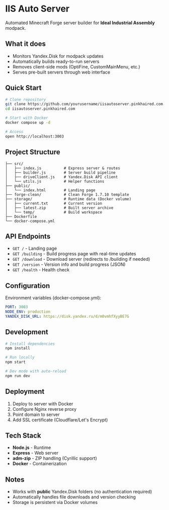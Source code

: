 # IIS Auto Server

Automated Minecraft Forge server builder for **Ideal Industrial Assembly** modpack.

## What it does

- Monitors Yandex.Disk for modpack updates
- Automatically builds ready-to-run servers
- Removes client-side mods (OptiFine, CustomMainMenu, etc.)
- Serves pre-built servers through web interface

## Quick Start

```bash
# Clone repository
git clone https://github.com/yourusername/iisautoserver.pinkhaired.com.git
cd iisautoserver.pinkhaired.com

# Start with Docker
docker compose up -d

# Access
open http://localhost:3003
```

## Project Structure

```
├── src/
│   ├── index.js          # Express server & routes
│   ├── builder.js        # Server build pipeline
│   ├── driveClient.js    # Yandex.Disk API client
│   └── utils.js          # Helper functions
├── public/
│   └── index.html        # Landing page
├── forge-clean/          # Clean Forge 1.7.10 template
├── storage/              # Runtime data (Docker volume)
│   ├── current.txt       # Current version
│   ├── latest.zip        # Built server archive
│   └── temp/             # Build workspace
├── Dockerfile
└── docker-compose.yml
```

## API Endpoints

- `GET /` - Landing page
- `GET /building` - Build progress page with real-time updates
- `GET /download` - Download server (redirects to /building if needed)
- `GET /version` - Version info and build progress (JSON)
- `GET /health` - Health check

## Configuration

Environment variables (docker-compose.yml):

```yaml
PORT: 3003
NODE_ENV: production
YANDEX_DISK_URL: https://disk.yandex.ru/d/m0vmhfXyyBE7G
```

## Development

```bash
# Install dependencies
npm install

# Run locally
npm start

# Dev mode with auto-reload
npm run dev
```

## Deployment

1. Deploy to server with Docker
2. Configure Nginx reverse proxy
3. Point domain to server
4. Add SSL certificate (Cloudflare/Let's Encrypt)

## Tech Stack

- **Node.js** - Runtime
- **Express** - Web server
- **adm-zip** - ZIP handling (Cyrillic support)
- **Docker** - Containerization

## Notes

- Works with **public** Yandex.Disk folders (no authentication required)
- Automatically handles file downloads and version checking
- Storage is persistent via Docker volumes
